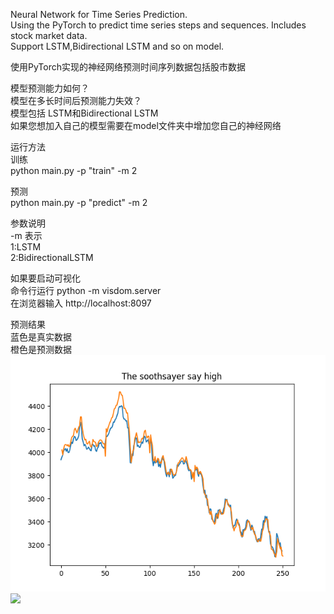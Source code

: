 Neural Network for Time Series Prediction.  
Using the PyTorch to predict time series steps and sequences. Includes  stock market data.  
Support LSTM,Bidirectional LSTM and so on model.     

使用PyTorch实现的神经网络预测时间序列数据包括股市数据   



模型预测能力如何？  
模型在多长时间后预测能力失效？  
模型包括   LSTM和Bidirectional LSTM   
如果您想加入自己的模型需要在model文件夹中增加您自己的神经网络        

运行方法  
训练  
python main.py -p "train" -m 2  

预测  
python main.py -p "predict" -m 2  

参数说明  
-m 表示  
1:LSTM  
2:BidirectionalLSTM  

如果要启动可视化  
命令行运行 python -m visdom.server  
在浏览器输入 http://localhost:8097  

预测结果  
蓝色是真实数据  
橙色是预测数据  
![](figure/predict_high.png)
![](https://raw.githubusercontent.com/shaoshengsong/soothsayer/main/figure/predict_high.png)
